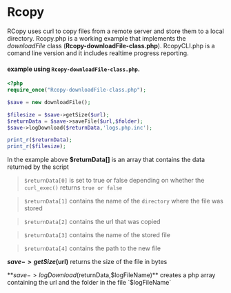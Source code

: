 # Rcopy
RCopy uses curl to copy files from a remote server and store them to a local directory.
Rcopy.php is a working example that implements the _downloadFile_ class (**Rcopy-downloadFile-class.php**).
RcopyCLI.php is a comand line version and it includes realtime progress reporting.


#### example using `Rcopy-downloadFile-class.php`.  


```php
<?php
require_once("Rcopy-downloadFile-class.php");

$save = new downloadFile();

$filesize = $save->getSize($url);
$returnData = $save->saveFile($url,$folder);
$save->logDownload($returnData,'logs.php.inc');

print_r($returnData);
print_r($filesize);

```

In the example above **$returnData[]** is an array that contains the data returned by the script

> `$returnData[0]` is set to true or false depending on whether the `curl_exec()` returns `true or false`

> `$returnData[1]` contains the name of the `directory` where the file was stored

> `$returnData[2]` contains the url that was copied

> `$returnData[3]` contains the name of the stored file

> `$returnData[4]` contains the path to the new file 

**$save->getSize($url)** returns the size of the file in bytes

**$save->logDownload($returnData,$logFileName)** creates a php array containing the url and the folder in the file `$logFileName`
